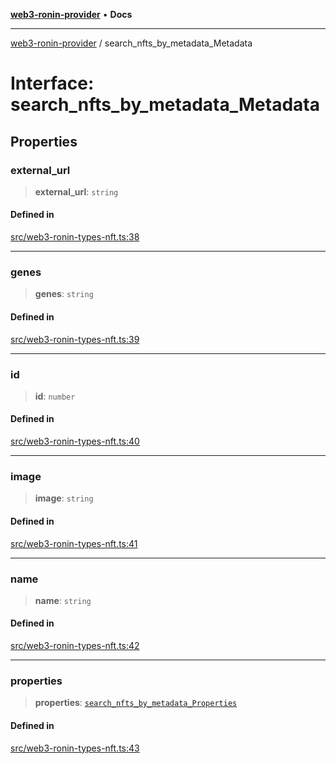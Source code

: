 [**web3-ronin-provider**](../README.md) • **Docs**

***

[web3-ronin-provider](../globals.md) / search\_nfts\_by\_metadata\_Metadata

# Interface: search\_nfts\_by\_metadata\_Metadata

## Properties

### external\_url

> **external\_url**: `string`

#### Defined in

[src/web3-ronin-types-nft.ts:38](https://github.com/chuacw/web3-ronin-provider/blob/4a5337409914c1435eb29cf10385b5e91a5e50ae/src/web3-ronin-types-nft.ts#L38)

***

### genes

> **genes**: `string`

#### Defined in

[src/web3-ronin-types-nft.ts:39](https://github.com/chuacw/web3-ronin-provider/blob/4a5337409914c1435eb29cf10385b5e91a5e50ae/src/web3-ronin-types-nft.ts#L39)

***

### id

> **id**: `number`

#### Defined in

[src/web3-ronin-types-nft.ts:40](https://github.com/chuacw/web3-ronin-provider/blob/4a5337409914c1435eb29cf10385b5e91a5e50ae/src/web3-ronin-types-nft.ts#L40)

***

### image

> **image**: `string`

#### Defined in

[src/web3-ronin-types-nft.ts:41](https://github.com/chuacw/web3-ronin-provider/blob/4a5337409914c1435eb29cf10385b5e91a5e50ae/src/web3-ronin-types-nft.ts#L41)

***

### name

> **name**: `string`

#### Defined in

[src/web3-ronin-types-nft.ts:42](https://github.com/chuacw/web3-ronin-provider/blob/4a5337409914c1435eb29cf10385b5e91a5e50ae/src/web3-ronin-types-nft.ts#L42)

***

### properties

> **properties**: [`search_nfts_by_metadata_Properties`](search_nfts_by_metadata_Properties.md)

#### Defined in

[src/web3-ronin-types-nft.ts:43](https://github.com/chuacw/web3-ronin-provider/blob/4a5337409914c1435eb29cf10385b5e91a5e50ae/src/web3-ronin-types-nft.ts#L43)
